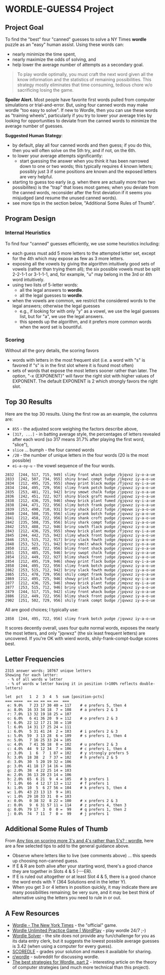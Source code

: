 # WORDLE-GUESS4 Project

## Project Goal
To find the "best" four "canned" guesses to solve a NY Times **wordle** puzzle as an "easy" human assist. Using these words can:
* nearly minimize the time spent,
* nearly maximize the odds of solving, and
* help lower the average number of attempts as a secondary goal.

> To play wordle optimally, you must craft the next word given all the know information and the statistics of remaining possibilities.  This strategy mostly eliminates that time consuming, tedious chore w/o sacrificing losing the game.

**Spoiler Alert.** Most people have favorite first words pulled from computer simulations or trial-and-error. But, using four canned words may make wordle "too easy to solve".  If new to Wordle, then you can use these words as "training wheels", particularly if you try to lower your average tries by looking for opportunities to deviate from the canned words to minimize the average number of guesses.

**Suggested Human Stategy**:
* by default, play all four canned words and then guess; if you do this, then you will often solve on the 5th try, and if not, on the 6th.
* to lower your average attempts significantly:
  * start guessing the answer when you think it has been narrowed down to one or two words; this typically requires 4 known letters; possibly just 3 if some positions are known and the exposed letters are very helpful.
 * starting to guess too early (e.g. when there are actually more than two possibilites) is the "trap" that loses most games; when you deviate from the canned words, reconsider after the first deviation if it seems you misjudged (and resume the unused canned words).
 * see more tips in the section below, "Additional Some Rules of Thumb".

## Program Design
### Internal Heuristics
To find  four "canned" guesses efficiently, we use some heuristics including:
* each guess must add 5 more letters to the attempted letter set, except for the 4th which may expose as few as 3 more letters.
* exposing all the vowels by giving the algorithm intuitively good sets of vowels (rather than trying them all); the six possible vowels must be split 2-2-1-1 or 3-1-1-1, and, for example, "u" may belong in the 3rd or 4th word intuitively.
* using two lists of 5-letter words:
    * all the legal answers to **wordle**.
    * all the legal guesses to **wordle**.
* when the vowels are common, we restrict the considered words to the legal answers; otherwise the legal guesses
    * e.g., if looking for with only "y" as a vowel, we use the legal guesses list, but for "a", we use the legal answers.
    * this speeds up the algorithm, and it prefers more common words when the word set is bountiful.

### Scoring
Without all the gory details, the scoring favors
* words with letters in the most frequent slot (i.e. a word with "s" is favored if "s" is in the first slot where it is found most often)
* sets of words that expose the most letters sooner rather than later.
The option, "-x {EXPONENT}" will favor the right slot with higher values of EXPONENT. The default EXPONENT is 2 which strongly favors the right slot.

## Top 30 Results
Here are the top 30 results.  Using the first row as an example, the columns are:
* `855` - the adjusted score weighing the factors describe above,
* `[317, ...]` - in batting average style, the percentages of letters revealed after each word (so 317 means 31.7% after playing the first word, "slice"),
* `slice` ... bumph - the four canned words
* `/20` - the number of unique letters in the four words (20 is the most possible)
* `ei-a-oy-u` - the vowel sequence of the four words.
```
2832  [244, 517, 715, 949] slimy front whack pudge /bjqvxz iy-o-a-ue
2833  [242, 507, 734, 955] shiny brawl compt fudge /jkqvxz iy-a-o-ue
2834  [212, 495, 725, 955] showy print black mudge /fjqvxz oy-i-a-ue
2834  [244, 495, 729, 956] slimy frank potch budge /jqvwxz iy-a-o-ue
2835  [253, 481, 721, 942] briny smowt chalk fudge /jpqvxz iy-o-a-ue
2836  [242, 451, 722, 927] shiny block graft muxed /jpqvwz iy-o-a-ue
2838  [212, 436, 725, 946] showy brick plant fumed /gjqvxz oy-i-a-ue
2838  [244, 471, 722, 956] slimy botch frank pudge /jqvwxz iy-o-a-ue
2839  [253, 490, 710, 931] briny shack plotz fudge /jmqvwx iy-a-o-ue
2840  [244, 508, 735, 956] slimy prank botch fudge /jqvwxz iy-a-o-ue
2841  [212, 458, 722, 956] blimy shank croft pudge /jqvwxz iy-a-o-ue
2842  [235, 508, 735, 956] bliny shark compt fudge /jqvwxz iy-a-o-ue
2842  [253, 488, 712, 946] briny sowth flack pudge /jmqvxz iy-o-a-ue
2843  [212, 436, 725, 955] showy brick plant mudge /fjqvxz oy-i-a-ue
2845  [244, 442, 715, 942] slimy whack front budge /jpqvxz iy-a-o-ue
2846  [253, 515, 712, 917] briny slack fowth judge /mpqvxz iy-a-o-ue
2848  [253, 523, 721, 942] briny smolt whack fudge /jpqvxz iy-o-a-ue
2850  [212, 485, 722, 956] blimy front shack pudge /jqvwxz iy-o-a-ue
2851  [253, 485, 725, 946] briny swopt chalk fudge /jmqvxz iy-o-a-ue
2854  [212, 449, 722, 927] blimy shack front judge /pqvwxz iy-a-o-ue
2854  [212, 495, 719, 946] showy print flack budge /jmqvxz oy-i-a-ue
2858  [244, 495, 722, 956] slimy frank botch pudge /jqvwxz iy-a-o-ue
2862  [253, 515, 712, 942] briny slack fowth mudge /jpqvxz iy-a-o-ue
2865  [251, 478, 729, 956] shily compt frank budge /jqvwxz iy-o-a-ue
2869  [212, 495, 725, 946] showy print black fudge /jmqvxz oy-i-a-ue
2877  [212, 436, 725, 946] showy brick plant fudge /jmqvxz oy-i-a-ue
2877  [253, 515, 712, 946] briny slack fowth pudge /jmqvxz iy-a-o-ue
2879  [244, 517, 715, 942] slimy front whack budge /jpqvxz iy-o-a-ue
2886  [212, 449, 722, 956] blimy shack front pudge /jqvwxz iy-a-o-ue
2902  [251, 502, 729, 956] shily frank compt budge /jqvwxz iy-a-o-ue
```
All are good choices; I typically use:
```
2858  [244, 495, 722, 956] slimy frank botch pudge /jqvwxz iy-a-o-ue
```
It scores decently overall, uses four quite normal words, exposes the nearly the most letters, and only "jqvwxz" (the six least frequent letters) are uncovered.  If you're OK with wierd words, shily-frank-compt-budge scores best.

## Letter Frequencies
```
2315 answer words; 10767 unique letters
Showing for each letter:
 - % of all words w letter
 - % of words w letter having it in position (>100% reflects double-letters)

let  pct   1  2  3  4  5  sum [position-pcts]
=== ====  == == == == ==  ===
 e: 9.0%   7 23 17 30 40 = 117    # e prefers 5, then 4
 a: 8.0%  16 33 34 18  7 = 108    # a prefers 2 & 3
 r: 7.0%  13 32 19 18 25 = 107
 o: 6.0%   6 41 36 20  9 = 112    # o prefers 2 & 3
 t: 6.0%  22 12 17 21 38 = 110
 l: 6.0%  14 31 17 25 24 = 111
 i: 6.0%   5 31 41 24  2 = 103    # i prefers 2 & 3
 s: 5.0%  59  3 13 28  6 = 109    # s prefers 1, then 4
 n: 5.0%   7 16 25 33 24 = 105
 u: 4.0%   7 41 36 18  0 = 102    # u prefers 2 & 3
 c: 4.0%  44  9 12 34  7 = 106    # c prefers 1, then 4
 y: 3.0%   1  6  7  1 87 = 102    # y strongly prefers 5
 h: 3.0%  18 38  2  7 37 = 102    # h prefers 2 & 5
 d: 3.0%  30  5 20 19 32 = 106
 p: 3.0%  41 18 17 14 16 = 106
 g: 2.0%  38  4 22 25 14 = 103
 m: 2.0%  36 13 20 23 14 = 106
 b: 2.0%  65  6 21  9  4 = 105    # b prefers 1
 f: 1.0%  66  4 12 17 13 = 112    # f prefers 1
 k: 1.0%  10  5  6 27 56 = 104    # k prefers 5, then 4
 w: 1.0%  43 23 13 13  9 = 101
 v: 1.0%  29 10 33 31  0 = 103
 x: 0.0%   0 38 32  8 22 = 100    # x prefers 2 & 3
 z: 0.0%   9  6 31 57 11 = 114    # z prefers 4, then 3
 q: 0.0%  79 17  3  0  0 =  99    # q prefers 1, then 2
 j: 0.0%  74  7 11  7  0 =  99    # j prefers 1
```

## Additional Some Rules of Thumb
From [Any tips on scoring more 3's and 4's rather than 5's? : wordle](https://www.reddit.com/r/wordle/comments/12hkn3i/comment/jfpo4jj/?utm_source=share&utm_medium=android_app&utm_name=androidcss&utm_term=1&utm_content=share_button),
here are a few selected tips to add to the general guidance above.

* Observe where letters like to live (see comments above) ... this speeds up choosing non-canned guess.
* If E & R are both alive after your starting word, there's a good chance they are together in Slots 4 & 5 (---ER).
* If E is ruled out altogether or at least Slot 4 & 5, there is a good chance the word ends with Y (364 Solutions end in the letter Y).
* When you get 3 or 4 letters in position quickly, it may indicate there are many possibilities remaining; be very sure, and it may be best think of alternative using the letters you need to rule in or out.

## A Few Resources
* [Wordle - The New York Times](https://www.nytimes.com/games/wordle/index.html) - the "official" game.
* [Wordle Unlimited Practice Game | WordPlay](https://wordplay.com/) - play wordle 24/7 ;-)
* [Wordle Solver](https://jonathanolson.net/wordle-solver/) - the site does not provide any fun/challenge for you as its data entry clerk, but it suggests the lowest possible average guesses is 3.42 (when using a computer for every guess).
* [SCOREDLE](https://scoredle.com/) - grades your solution and makes it available for sharing.
* [r/wordle](https://www.reddit.com/r/wordle/) - subreddit for discussing wordle.
* [The best strategies for Wordle, part 2](https://sonorouschocolate.com/notes/index.php/The_best_strategies_for_Wordle,_part_2) - interesting article on the theory of computer strategies (and much more technical than this project).
